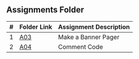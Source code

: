 ##  Assignments Folder

|   #   | Folder Link                                                                | Assignment Description |
| :---: | -------------------------------------------------------------------------- | ---------------------- |
|   1   | [A03](https://github.com/lnager1/2143-OOP-nager/tree/main/Assignments/A03) | Make a Banner Pager    |
|   2   | [A04](https://github.com/lnager1/2143-OOP-nager/tree/main/Assignments/A04) | Comment Code           |

